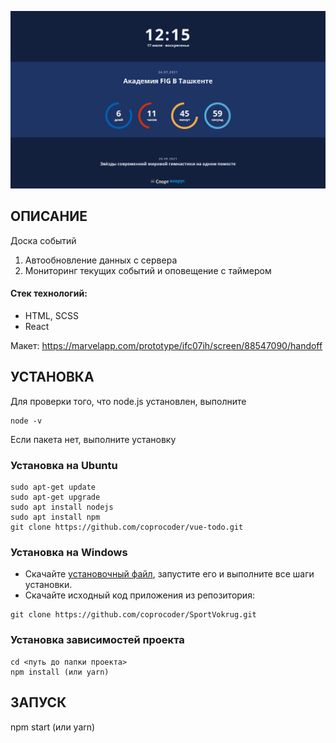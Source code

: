![Alt text](/public/static/images/Screenshot.png "Screenshot")

## ОПИСАНИЕ

Доска событий
1. Автообновление данных с сервера
2. Мониторинг текущих событий и оповещение с таймером

<h4>Стек технологий:</h4>
<ul>
	<li>HTML, SCSS</li>
	<li>React</li>
 </ul>

Макет: https://marvelapp.com/prototype/ifc07ih/screen/88547090/handoff

## УСТАНОВКА

Для проверки того, что node.js установлен, выполните

```
node -v
```

Если пакета нет, выполните установку

### Установка на Ubuntu

```
sudo apt-get update
sudo apt-get upgrade
sudo apt install nodejs
sudo apt install npm
git clone https://github.com/coprocoder/vue-todo.git
```

### Установка на Windows

- Скачайте [установочный файл](https://nodejs.org), запустите его и выполните все шаги установки.
- Скачайте исходный код приложения из репозитория:

```
git clone https://github.com/coprocoder/SportVokrug.git
```

### Установка зависимостей проекта

```
cd <путь до папки проекта>
npm install (или yarn)
```

## ЗАПУСК

npm start (или yarn)

